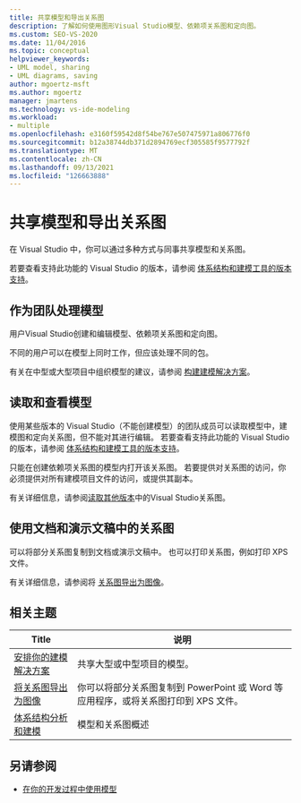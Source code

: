 ```yaml
---
title: 共享模型和导出关系图
description: 了解如何使用图形Visual Studio模型、依赖项关系图和定向图。
ms.custom: SEO-VS-2020
ms.date: 11/04/2016
ms.topic: conceptual
helpviewer_keywords:
- UML model, sharing
- UML diagrams, saving
author: mgoertz-msft
ms.author: mgoertz
manager: jmartens
ms.technology: vs-ide-modeling
ms.workload:
- multiple
ms.openlocfilehash: e3160f59542d8f54be767e507475971a806776f0
ms.sourcegitcommit: b12a38744db371d2894769ecf305585f9577792f
ms.translationtype: MT
ms.contentlocale: zh-CN
ms.lasthandoff: 09/13/2021
ms.locfileid: "126663888"
---
```

# <a name="share-models-and-exporting-diagrams"></a>共享模型和导出关系图
在 Visual Studio 中，你可以通过多种方式与同事共享模型和关系图。

 若要查看支持此功能的 Visual Studio 的版本，请参阅 [体系结构和建模工具的版本支持](../ide/class-designer/how-to-add-class-diagrams-to-projects.md)。

## <a name="working-on-a-model-as-a-team"></a>作为团队处理模型
 用户Visual Studio创建和编辑模型、依赖项关系图和定向图。

 不同的用户可以在模型上同时工作，但应该处理不同的包。

 有关在中型或大型项目中组织模型的建议，请参阅 [构建建模解决方案](../modeling/structure-your-modeling-solution.md)。

## <a name="reading-and-reviewing-models"></a>读取和查看模型
 使用某些版本的 Visual Studio（不能创建模型）的团队成员可以读取模型中，建模图和定向关系图，但不能对其进行编辑。  若要查看支持此功能的 Visual Studio 的版本，请参阅 [体系结构和建模工具的版本支持](../modeling/analyze-and-model-your-architecture.md#VersionSupport)。

 只能在创建依赖项关系图的模型内打开该关系图。 若要提供对关系图的访问，你必须提供对所有建模项目文件的访问，或提供其副本。

 有关详细信息，请参阅[读取其他版本](../modeling/read-models-and-diagrams-in-other-visual-studio-editions.md)中的Visual Studio关系图。

## <a name="using-diagrams-in-documents-and-presentations"></a>使用文档和演示文稿中的关系图
 可以将部分关系图复制到文档或演示文稿中。 也可以打印关系图，例如打印 XPS 文件。

 有关详细信息，请参阅将 [关系图导出为图像](../modeling/export-diagrams-as-images.md)。

## <a name="related-topics"></a>相关主题

|Title|说明|
|-|-|
|[安排你的建模解决方案](../modeling/structure-your-modeling-solution.md)|共享大型或中型项目的模型。|
|[将关系图导出为图像](../modeling/export-diagrams-as-images.md)|你可以将部分关系图复制到 PowerPoint 或 Word 等应用程序，或将关系图打印到 XPS 文件。|
|[体系结构分析和建模](../modeling/analyze-and-model-your-architecture.md)|模型和关系图概述|

## <a name="see-also"></a>另请参阅

- [在你的开发过程中使用模型](../modeling/use-models-in-your-development-process.md)
